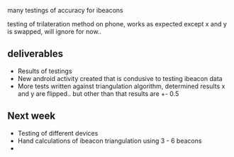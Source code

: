 many testings of accuracy for ibeacons

testing of trilateration method on phone, works as expected except x and y is swapped, will ignore for now..


## deliverables

* Results of testings
* New android activity created that is condusive to testing ibeacon data
* More tests written against triangulation algorithm, determined results x and y are flipped.. but other than that results are +- 0.5 

## Next week

* Testing of different devices
* Hand calculations of ibeacon triangulation using 3 - 6 beacons
* 
